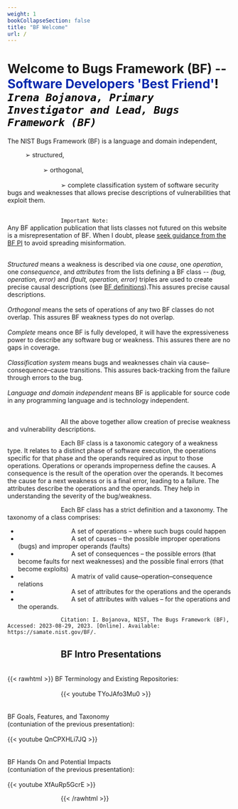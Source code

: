 ```yaml
---
weight: 1
bookCollapseSection: false
title: "BF Welcome"
url: /
---
```

<!-- <l style="color: #7D3368; font-size:32px">xxx</> -->
# Welcome to Bugs Framework (BF) -- <l style="color: #0428AE">Software Developers 'Best Friend'<l/><l style="color: black">!<l/><br/>_`Irena Bojanova, Primary Investigator and Lead, Bugs Framework (BF)`_

The NIST Bugs Framework (BF) is a language and domain independent, 
<div style="text-indent: 40px">➢ structured,</div></br>
<div style="text-indent: 80px">➢ orthogonal,</div><br/>
<div style="text-indent: 120px">➢ complete classification system of software security bugs and weaknesses that allows precise descriptions of vulnerabilities that exploit them.</div>
<br/>
<div style="text-indent: 120px">

`Important Note:`</br>
Any BF application publication that lists classes not futured on this website is a misrepresentation of BF. When I doubt, please [seek guidance from the BF PI](/BF/info/contact/bf-contact) to avoid spreading misinformation.

<br/>_Structured_ means a weakness is described via one _cause_, one _operation_, one _consequence_, and _attributes_ from the lists defining a BF class -- _(bug, operation, error)_ and _(fault, operation, error)_ triples are used to create precise causal descriptions (see [BF definitions](/BF/info/model/bf-concepts/)).This assures precise causal descriptions.
<br/><br/>
_Orthogonal_ means the sets of operations of any two BF classes do not overlap. This assures BF  weakness types do not overlap. 
<br/><br/>
_Complete_ means once BF is fully developed, it will have the expressiveness power to describe any software bug or weakness. This assures there are no gaps in coverage. 
<br/><br/>
_Classification system_ means bugs and weaknesses chain via cause–consequence–cause transitions. This assures back-tracking from the failure through errors to the bug. 
<br/><br/>
_Language and domain independent_ means BF is applicable for source code in any programming language and is technology independent.
<br/><br/>

All the above together allow creation of precise weakness and vulnerability descriptions. 

Each BF class is a taxonomic  category  of  a  weakness type. It relates to a distinct phase of software execution, the operations specific for that phase and the operands required as input to those operations. Operations or operands improperness define the causes. A consequence is the result of the operation over the operands. It becomes the cause for a next weakness or is a final error, leading to a failure. The attributes describe the operations and the operands. They help in understanding the severity of the bug/weakness.

Each BF class has a strict definition and a taxonomy. The taxonomy of a class comprises:

*   A set of operations – where such bugs could happen
*   A set of causes – the possible improper operations (bugs) and improper operands (faults)
*   A set of consequences – the possible errors (that become faults for next weaknesses) and the possible final errors (that become exploits)
*   A matrix of valid cause–operation–consequence relations
*   A set of attributes for the operations and the operands
*   A set of attributes with values – for the operations and the operands.

`Citation: I. Bojanova, NIST, The Bugs Framework (BF), Accessed: 2023-08-29, 2023. [Online]. Available: https://samate.nist.gov/BF/.` 

## BF Intro Presentations

<br/>
{{< rawhtml >}} 
BF Terminology and Existing Repositories:
<br/><br/>
<div class="row">
<div class="col-9">
{{< youtube TYoJAfo3Mu0 >}}
</div>
</div>

<div class="row">
<div class="col-9">
<br/><br/>
BF Goals, Features, and Taxonomy <br/>
(contuniation of the previous presentation):
<br/><br/>
{{< youtube QnCPXHLi7JQ >}}
</div>
</div>

<div class="row">
<div class="col-9">
<br/><br/>
BF Hands On and Potential Impacts <br/>
(contuniation of the previous presentation):
<br/><br/>
{{< youtube XfAuRp5GcrE >}}
</div>
</div>

{{< /rawhtml >}}

<br/><br/>